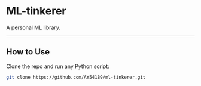 # ML-tinkerer

A personal ML library.

---

## How to Use

Clone the repo and run any Python script:

```bash
git clone https://github.com/AY54189/ml-tinkerer.git
